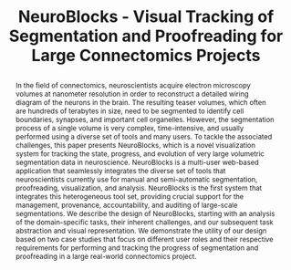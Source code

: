 ---
# this file is written in YAML http://docs.ansible.com/ansible/latest/YAMLSyntax.html
# all lines with a leading sharp are comments and will not be compiled
# longer blocks of text should start with a a leading > to escape all special characters

# URL handle for generated webpage
slug:      neuroblocks

#specifies layout to be used for page generation (do not modify)
layout:     publication

#publication title
title:      >
   NeuroBlocks - Visual Tracking of Segmentation and Proofreading for Large Connectomics Projects

#include in selected publications on front page (optional, delete line if not applicable)
display: selected

#list all publication authors in correct order
authors:
 - Ali K. Al-Awami
 - Johanna Beyer
 - Daniel Haehn
 - Narayanan Kasthuri
 - Jeff W. Lichtman
 - Hanspeter Pfister
 - Markus Hadwiger 

#insert publication venue (displayed on publication page)
venue:      >
   IEEE Transactions on Visualization and Computer Graphics, Vol.22, No.1 (Proceedings IEEE Scientific Visualization 2015), pp. 738-746
   
#insert short venue (displayed in box in publication list)
shortvenue: >
   IEEE Scientific Visualization 2015

#specify publication year
year:       2016

#insert abstract of publication
abstract:   >
   In the field of connectomics, neuroscientists acquire electron microscopy volumes at nanometer resolution in order to reconstruct a detailed wiring diagram of the neurons in the brain. The resulting teaser volumes, which often are hundreds of terabytes in size, need to be segmented to identify cell boundaries, synapses, and important cell organelles. However, the segmentation process of a single volume is very complex, time-intensive, and usually performed using a diverse set of tools and many users. To tackle the associated challenges, this paper presents NeuroBlocks, which is a novel visualization system for tracking the state, progress, and evolution of very large volumetric segmentation data in neuroscience. NeuroBlocks is a multi-user web-based application that seamlessly integrates the diverse set of tools that neuroscientists currently use for manual and semi-automatic segmentation, proofreading, visualization, and analysis. NeuroBlocks is the first system that integrates this heterogeneous tool set, providing crucial support for the management, provenance, accountability, and auditing of large-scale segmentations. We describe the design of NeuroBlocks, starting with an analysis of the domain-specific tasks, their inherent challenges, and our subsequent task abstraction and visual representation. We demonstrate the utility of our design based on two case studies that focus on different user roles and their respective requirements for performing and tracking the progress of segmentation and proofreading in a large real-world connectomics project.
   
#link to hi-res teaser image of publication (please make sure the image is wide, e.g. aspect ratio between 4:2 and 4:1) 
teaser:     './publications/2015_awami_neuroblocks.jpg'

#link to smaller thumbnail image of publication (please make sure the aspect ratio is 3:2, suggested size is 150x100px)
thumbnail:  './publications/2015_awami_thumbnail.png'

#link to publication video (optional): you can either upload the video to our website (insert local link) or host it on youtube or vimeo (in this case insert the youtube/vimeo link)
video:      './publications/2015_awami_neuroblocks.mp4'

#link to publication pdf (optional)
pdf:        './publications/2015_awami_neuroblocks.pdf'

#insert citation. please format citation by inserting <br> at line breaks, &nbsp;&nbsp; will insert a tab character to prettify the citation
citation:   >
  @article{Awami2016Neuroblocks,<br>
   &nbsp;&nbsp;title = {NeuroBlocks - Visual Tracking of Segmentation and Proofreading for Large Connectomics Projects},<br>
   &nbsp;&nbsp;author = {Al-Awami, Ali K. and Beyer, Johanna and Haehn, Daniel and Kasthuri, Narayanan and Lichtman, Jeff W. and Pfister, Hanspeter and Hadwiger, Markus},<br>
   &nbsp;&nbsp;journal = {IEEE Transactions on Visualization and Computer Graphics (Proceedings IEEE Scientific Visualization 2015)},<br>
   &nbsp;&nbsp;year = {2016},<br>
   &nbsp;&nbsp;volume = {22},<br>
   &nbsp;&nbsp;number = {1},<br>
   &nbsp;&nbsp;pages = {738--746}<br>
  }

#insert links to additional material for the publication (optional)
#links need a title, a URL and a type (this defines the link icon) which can be one of the following values: code, archive, files, slides or text (this is the default icon)
#links: 
# - title: ExampleCode
#   type:  code
#   url:   './publications/supplementary1.zip' 
# - title: ExampleSlides
#   type:  slides
#   url:   './publications/presentation.pptx' 

#don't forget the leading and trailing --- in a YAML file
---